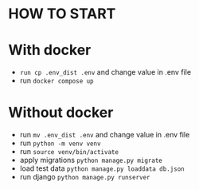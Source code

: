 # HOW TO START
# With docker
- `run cp .env_dist .env` and change value in .env file
- run `docker compose up`
# Without docker
- run `mv .env_dist .env` and change value in .env file
- run `python -m venv venv`
- run `source venv/bin/activate`
- apply migrations `python manage.py migrate`
- load test data `python manage.py loaddata db.json`
- run django `python manage.py runserver`
